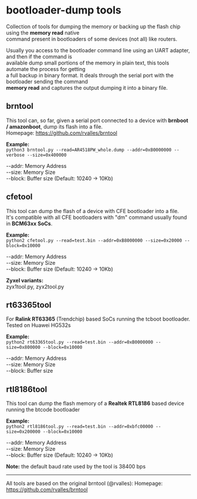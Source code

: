 # bootloader-dump tools
Collection of tools for dumping the memory or backing up the flash chip using the **memory read** native  
command present in bootloaders of some devices (not all) like routers.

Usually you access to the bootloader command line using an UART adapter, and then if the command is  
available dump small portions of the memory in plain text, this tools automate the process for getting  
a full backup in binary format. It deals through the serial port with the bootloader sending the command  
**memory read** and captures the output dumping it into a binary file.


## brntool
This tool can, so far, given a serial port connected to a device with **brnboot / amazonboot**, dump its flash into a file.  
Homepage: https://github.com/rvalles/brntool  
  
**Example:**  
`python3 brntool.py --read=AR4518PW_whole.dump --addr=0xB0000000 --verbose --size=0x400000`  

   --addr: Memory Address  
   --size: Memory Size  
   --block: Buffer size (Default: 10240 -> 10Kb)  
   
## cfetool
This tool can dump the flash of a device with CFE bootloader into a file.  
It's compatible with all CFE bootloaders with "dm" command usually found in **BCM63xx SoCs**.  
  
**Example:**  
`python2 cfetool.py --read=test.bin --addr=0xB8000000 --size=0x20000 --block=0x10000`  
  
--addr: Memory Address  
--size: Memory Size  
--block: Buffer size (Default: 10240 -> 10Kb)  
  
**Zyxel variants:**  
zyx1tool.py, zyx2tool.py

## rt63365tool
For **Ralink RT63365** (Trendchip) based SoCs running the tcboot bootloader. Tested on Huawei HG532s  
  
**Example:**  
`python2 rt63365tool.py --read=test.bin --addr=0xB0000000 --size=0x800000 --block=0x10000`  
  
--addr: Memory Address  
--size: Memory Size  
--block: Buffer size  

## rtl8186tool

This tool can dump the flash memory of a **Realtek RTL8186** based device running the btcode bootloader  

**Example:**  
`python2 rtl8186tool.py --read=test.bin --addr=0xbfc00000 --size=0x200000 --block=0x10000`  
  
   --addr: Memory Address  
   --size: Memory Size  
   --block: Buffer size (Default: 10240 -> 10Kb)  

**Note:** the default baud rate used by the tool is 38400 bps  

   
---

All tools are based on the original brntool (@rvalles): Homepage: https://github.com/rvalles/brntool